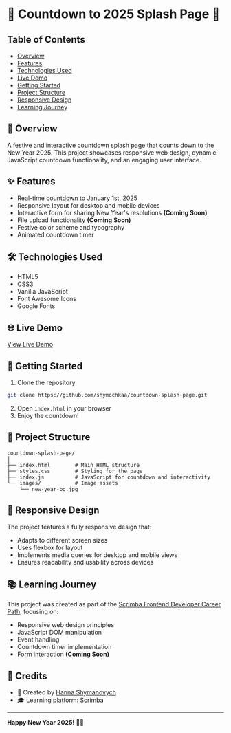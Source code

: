 # 🎄 Countdown to 2025 Splash Page 🎉

## Table of Contents
- [Overview](#overview)
- [Features](#features)
- [Technologies Used](#technologies-used)
- [Live Demo](#live-demo)
- [Getting Started](#getting-started)
- [Project Structure](#project-structure)
- [Responsive Design](#responsive-design)
- [Learning Journey](#learning-journey)

## 🌟 Overview
A festive and interactive countdown splash page that counts down to the New Year 2025. This project showcases responsive web design, dynamic JavaScript countdown functionality, and an engaging user interface.

## ✨ Features
- Real-time countdown to January 1st, 2025
- Responsive layout for desktop and mobile devices
- Interactive form for sharing New Year's resolutions **(Coming Soon)**
- File upload functionality **(Coming Soon)**
- Festive color scheme and typography
- Animated countdown timer

## 🛠 Technologies Used
- HTML5
- CSS3
- Vanilla JavaScript
- Font Awesome Icons
- Google Fonts

## 🌐 Live Demo
[View Live Demo](https://shymochkaa.github.io/countdown-splash-page/)

## 🚀 Getting Started
1. Clone the repository
```bash
git clone https://github.com/shymochkaa/countdown-splash-page.git
```
2. Open `index.html` in your browser
3. Enjoy the countdown!

## 📂 Project Structure
```
countdown-splash-page/
│
├── index.html        # Main HTML structure
├── styles.css        # Styling for the page
├── index.js          # JavaScript for countdown and interactivity
└── images/           # Image assets
    └── new-year-bg.jpg
```

## 📱 Responsive Design
The project features a fully responsive design that:
- Adapts to different screen sizes
- Uses flexbox for layout
- Implements media queries for desktop and mobile views
- Ensures readability and usability across devices

## 📚 Learning Journey
This project was created as part of the [Scrimba Frontend Developer Career Path](https://scrimba.com/learn/frontend), focusing on:
- Responsive web design principles
- JavaScript DOM manipulation
- Event handling
- Countdown timer implementation
- Form interaction **(Coming Soon)**

## 🌈 Credits
- 👤 Created by [Hanna Shymanovych](https://github.com/shymochkaa)
- 🎓 Learning platform: [Scrimba](https://scrimba.com)



---

**Happy New Year 2025! 🎉✨**

